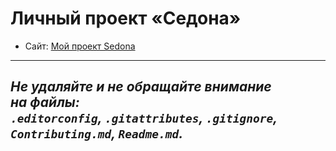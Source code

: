 # Личный проект «Седона»
* Сайт: [Мой проект Sedona](https://romkalan.github.io/Sedona/)
---
_Не удаляйте и не обращайте внимание на файлы:_<br>
_`.editorconfig`, `.gitattributes`, `.gitignore`, `Contributing.md`, `Readme.md`._
---
